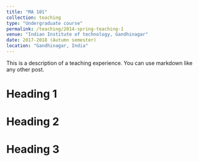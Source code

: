 ```yaml
---
title: "MA 101"
collection: teaching
type: "Undergraduate course"
permalink: /teaching/2014-spring-teaching-1
venue: "Indian Institute of technology, Gandhinagar"
date: 2017-2018 (Autumn semester)
location: "Gandhinagar, India"
---
```


This is a description of a teaching experience. You can use markdown like any other post.

Heading 1
======

Heading 2
======

Heading 3
======
